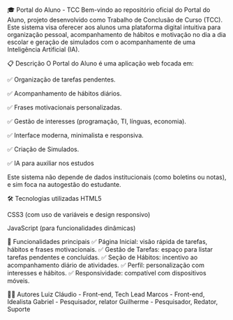🎓 Portal do Aluno - TCC
Bem-vindo ao repositório oficial do Portal do Aluno, projeto desenvolvido como Trabalho de Conclusão de Curso (TCC). Este sistema visa oferecer aos alunos uma plataforma digital intuitiva para organização pessoal, acompanhamento de hábitos e motivação no dia a dia escolar e geração de simulados com o acompanhamente de uma Inteligência Artificial (IA).

📋 Descrição
O Portal do Aluno é uma aplicação web focada em:

✅ Organização de tarefas pendentes.

✅ Acompanhamento de hábitos diários.

✅ Frases motivacionais personalizadas.

✅ Gestão de interesses (programação, TI, línguas, economia).

✅ Interface moderna, minimalista e responsiva.

✅ Criação de Simulados.

✅ IA para auxiliar nos estudos

Este sistema não depende de dados institucionais (como boletins ou notas), e sim foca na autogestão do estudante.

🛠️ Tecnologias utilizadas
HTML5

CSS3 (com uso de variáveis e design responsivo)

JavaScript (para funcionalidades dinâmicas)

🚀 Funcionalidades principais
✅ Página Inicial: visão rápida de tarefas, hábitos e frases motivacionais.
✅ Gestão de Tarefas: espaço para listar tarefas pendentes e concluídas.
✅ Seção de Hábitos: incentivo ao acompanhamento diário de atividades.
✅ Perfil: personalização com interesses e hábitos.
✅ Responsividade: compatível com dispositivos móveis.

👨‍💻 Autores
Luiz Cláudio - Front-end, Tech Lead
Marcos - Front-end, Idealista
Gabriel - Pesquisador, relator
Guilherme - Pesquisador, Redator, Suporte
